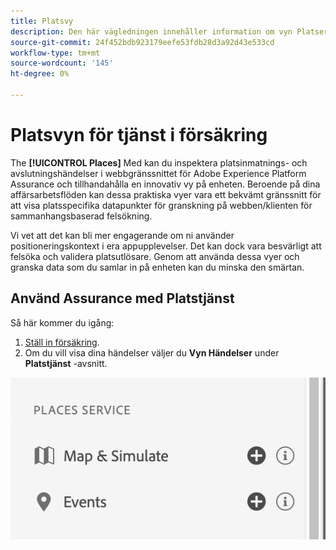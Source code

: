 ```yaml
---
title: Platsvy
description: Den här vägledningen innehåller information om vyn Platser i Adobe Experience Platform Assurance.
source-git-commit: 24f452bdb923179eefe53fdb28d3a92d43e533cd
workflow-type: tm+mt
source-wordcount: '145'
ht-degree: 0%

---
```



# Platsvyn för tjänst i försäkring

The **[!UICONTROL Places]** Med kan du inspektera platsinmatnings- och avslutningshändelser i webbgränssnittet för Adobe Experience Platform Assurance och tillhandahålla en innovativ vy på enheten. Beroende på dina affärsarbetsflöden kan dessa praktiska vyer vara ett bekvämt gränssnitt för att visa platsspecifika datapunkter för granskning på webben/klienten för sammanhangsbaserad felsökning.

Vi vet att det kan bli mer engagerande om ni använder positioneringskontext i era appupplevelser. Det kan dock vara besvärligt att felsöka och validera platsutlösare. Genom att använda dessa vyer och granska data som du samlar in på enheten kan du minska den smärtan.

## Använd Assurance med Platstjänst

Så här kommer du igång:

1. [Ställ in försäkring](../tutorials/implement-assurance.md).
2. Om du vill visa dina händelser väljer du **Vyn Händelser** under **Platstjänst** -avsnitt.

![](./images/places-service/places-view.png)
